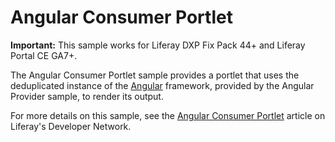 # Angular Consumer Portlet

**Important:** This sample works for Liferay DXP Fix Pack 44+ and Liferay Portal
CE GA7+.

The Angular Consumer Portlet sample provides a portlet that uses the
deduplicated instance of the [Angular](https://angular.io/) framework, provided
by the Angular Provider sample, to render its output.

For more details on this sample, see the
[Angular Consumer Portlet](https://dev.liferay.com/develop/reference/-/knowledge_base/7-0/angular-consumer-portlet)
article on Liferay's Developer Network.